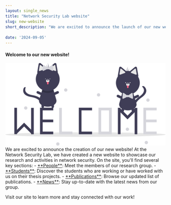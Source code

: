 ```yaml
---
layout: single_news
title: "Network Security Lab website"
slug: new-website
short_description: "We are excited to announce the launch of our new website!"

date: '2024-09-05'
---
```


#### Welcome to our new website!
<img src="../../assets/images/news/new-website/undraw_welcome_cats_thqn.svg" class="img-fluid mt-3" />
We are excited to announce the creation of our new website!
At the Network Security Lab, we have created a new website to showcase our research and activities in network security. On the site, you'll find several key sections:
- <a target="_blank" href="/people">**People**</a>: Meet the members of our research group.
- <a target="_blank" href="/students">**Students**</a>: Discover the students who are working or have worked with us on their thesis projects.
- <a target="_blank" href="/publications">**Publications**</a>: Browse our updated list of publications.
- <a target="_blank" href="/news">**News**</a>: Stay up-to-date with the latest news from our group.

Visit our site to learn more and stay connected with our work!